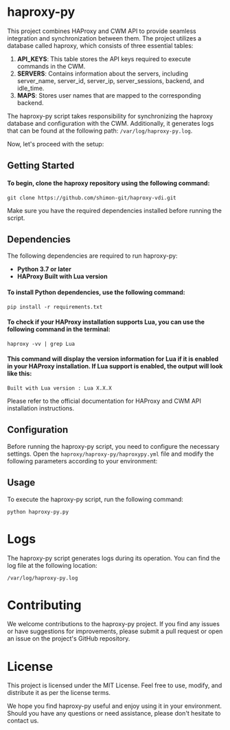 # haproxy-py

This project combines HAProxy and CWM API to provide seamless integration and synchronization between them. The project utilizes a database called haproxy, which consists of three essential tables:

1. **API_KEYS**: This table stores the API keys required to execute commands in the CWM.
2. **SERVERS**: Contains information about the servers, including server_name, server_id, server_ip, server_sessions, backend, and idle_time.
3. **MAPS**: Stores user names that are mapped to the corresponding backend.

The haproxy-py script takes responsibility for synchronizing the haproxy database and configuration with the CWM. Additionally, it generates logs that can be found at the following path: `/var/log/haproxy-py.log`.

Now, let's proceed with the setup:

## Getting Started

#### To begin, clone the haproxy repository using the following command:

```shell
git clone https://github.com/shimon-git/haproxy-vdi.git
```

Make sure you have the required dependencies installed before running the script.
## Dependencies
The following dependencies are required to run haproxy-py:

  -  **Python 3.7 or later**
  -  **HAProxy Built with Lua version**

#### To install Python dependencies, use the following command:

```shell
pip install -r requirements.txt
```

#### To check if your HAProxy installation supports Lua, you can use the following command in the terminal:

```shell
haproxy -vv | grep Lua
```

#### This command will display the version information for Lua if it is enabled in your HAProxy installation. If Lua support is enabled, the output will look like this:

```shell
Built with Lua version : Lua X.X.X
```

Please refer to the official documentation for HAProxy and CWM API installation instructions.

## Configuration
Before running the haproxy-py script, you need to configure the necessary settings.
Open the `haproxy/haproxy-py/haproxypy.yml` file and modify the following parameters according to your environment:


## Usage

To execute the haproxy-py script, run the following command:

```shell
python haproxy-py.py
```

# Logs

The haproxy-py script generates logs during its operation. You can find the log file at the following location:

`
/var/log/haproxy-py.log
`

# Contributing

We welcome contributions to the haproxy-py project. If you find any issues or have suggestions for improvements, please submit a pull request or open an issue on the project's GitHub repository.

# License

This project is licensed under the MIT License. Feel free to use, modify, and distribute it as per the license terms.


We hope you find haproxy-py useful and enjoy using it in your environment. Should you have any questions or need assistance, please don't hesitate to contact us.


